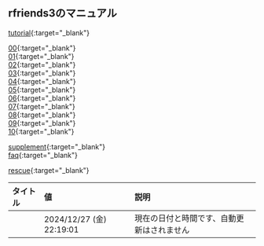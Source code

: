 ## rfriends3のマニュアル  

[tutorial](tutorial.html){:target="_blank"}  
  
[00](00.html){:target="_blank"}  
[01](01.html){:target="_blank"}  
[02](02.html){:target="_blank"}  
[03](03.html){:target="_blank"}  
[04](04.html){:target="_blank"}  
[05](05.html){:target="_blank"}  
[06](06.html){:target="_blank"}  
[07](07.html){:target="_blank"}  
[08](08.html){:target="_blank"}  
[09](09.html){:target="_blank"}  
[10](10.html){:target="_blank"}  

[supplement](supplement.html){:target="_blank"}  
[faq](faq.html){:target="_blank"}  

[rescue](rescue.html){:target="_blank"}  
  
| タイトル |値 | 説明 |  
| :---  | :---  | :--- |  
| |2024/12/27 (金) 22:19:01 | 現在の日付と時間です、自動更新はされません  |   
  
  
